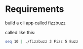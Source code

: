 # Requirements

build a cli app called fizzbuzz

called like this:

```sh
seq 10 | ./fizzbuzz 3 Fizz 5 Buzz
```
